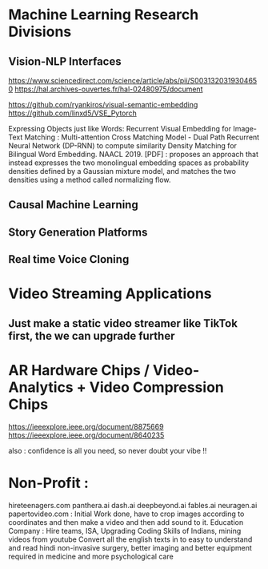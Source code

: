 # Machine Learning Research Divisions

## Vision-NLP Interfaces

https://www.sciencedirect.com/science/article/abs/pii/S0031320319304650
https://hal.archives-ouvertes.fr/hal-02480975/document

https://github.com/ryankiros/visual-semantic-embedding
https://github.com/linxd5/VSE_Pytorch

Expressing Objects just like Words: Recurrent Visual Embedding for Image-Text Matching : Multi-attention Cross Matching Model - Dual Path Recurrent Neural Network (DP-RNN) to compute similarity
Density Matching for Bilingual Word Embedding. NAACL 2019. [PDF]
: proposes an approach that instead expresses the two monolingual embedding spaces as probability densities defined by a Gaussian mixture model, and matches the two densities using a method called normalizing flow.

## Causal Machine Learning

## Story Generation Platforms

## Real time Voice Cloning

# Video Streaming Applications

## Just make a static video streamer like TikTok first, the we can upgrade further

# AR Hardware Chips / Video-Analytics + Video Compression Chips

https://ieeexplore.ieee.org/document/8875669
https://ieeexplore.ieee.org/document/8640235

also : confidence is all you need, so never doubt your vibe !!

# Non-Profit :

hireteenagers.com
panthera.ai
dash.ai
deepbeyond.ai
fables.ai
neuragen.ai
papertovideo.com : Initial Work done, have to crop images according to coordinates and then make a video and then add sound to it.
Education Company : Hire teams, ISA, Upgrading Coding Skills of Indians, mining videos from youtube
Convert all the english texts in to easy to understand and read hindi
non-invasive surgery, better imaging and better equipment required in medicine and more psychological care
